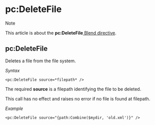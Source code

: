# pc:DeleteFile



> [!NOTE]
> This article is about the **pc:DeleteFile**[ Blend directive](/docs/Repositories/Blend%20directives).

## **pc:DeleteFile**

Deletes a file from the file system.

*Syntax*

```
<pc:DeleteFile source=*filepath* />
```

The required **source** is a filepath identifying the file to be deleted.

This call has no effect and raises no error if no file is found at filepath.

*Example*

```language-xml
<pc:DeleteFile source="{path:Combine($mydir, 'old.xml')}" />
```

 